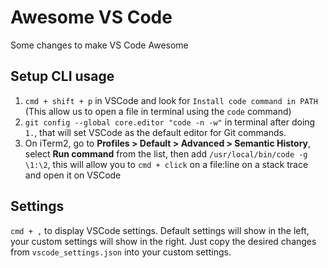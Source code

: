 # Awesome VS Code
Some changes to make VS Code Awesome

## Setup CLI usage
1. `cmd + shift + p` in VSCode and look for `Install code command in PATH` (This allow us to open a file in terminal using the `code` command)
2. `git config --global core.editor "code -n -w"` in terminal after doing `1.`, that will set VSCode as the default editor for Git commands.
3. On iTerm2, go to **Profiles > Default > Advanced > Semantic History**, select **Run command** from the list, then add `/usr/local/bin/code -g \1:\2`, this will allow you to `cmd + click` on a file:line on a stack trace and open it on VSCode

## Settings
`cmd + ,` to display VSCode settings. Default settings will show in the left, your custom settings will show in the right.
Just copy the desired changes from `vscode_settings.json` into your custom settings.